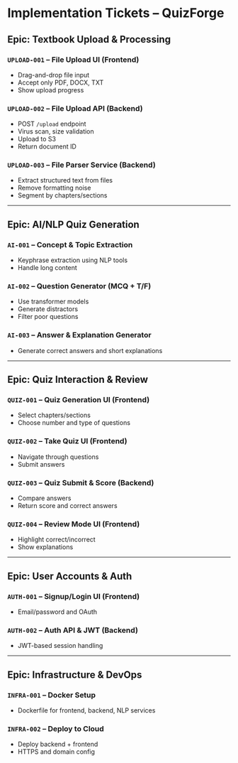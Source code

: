 # Implementation Tickets – QuizForge

## Epic: Textbook Upload & Processing

### `UPLOAD-001` – File Upload UI (Frontend)
- Drag-and-drop file input
- Accept only PDF, DOCX, TXT
- Show upload progress

### `UPLOAD-002` – File Upload API (Backend)
- POST `/upload` endpoint
- Virus scan, size validation
- Upload to S3
- Return document ID

### `UPLOAD-003` – File Parser Service (Backend)
- Extract structured text from files
- Remove formatting noise
- Segment by chapters/sections

---

## Epic: AI/NLP Quiz Generation

### `AI-001` – Concept & Topic Extraction
- Keyphrase extraction using NLP tools
- Handle long content

### `AI-002` – Question Generator (MCQ + T/F)
- Use transformer models
- Generate distractors
- Filter poor questions

### `AI-003` – Answer & Explanation Generator
- Generate correct answers and short explanations

---

## Epic: Quiz Interaction & Review

### `QUIZ-001` – Quiz Generation UI (Frontend)
- Select chapters/sections
- Choose number and type of questions

### `QUIZ-002` – Take Quiz UI (Frontend)
- Navigate through questions
- Submit answers

### `QUIZ-003` – Quiz Submit & Score (Backend)
- Compare answers
- Return score and correct answers

### `QUIZ-004` – Review Mode UI (Frontend)
- Highlight correct/incorrect
- Show explanations

---

## Epic: User Accounts & Auth

### `AUTH-001` – Signup/Login UI (Frontend)
- Email/password and OAuth

### `AUTH-002` – Auth API & JWT (Backend)
- JWT-based session handling

---

## Epic: Infrastructure & DevOps

### `INFRA-001` – Docker Setup
- Dockerfile for frontend, backend, NLP services

### `INFRA-002` – Deploy to Cloud
- Deploy backend + frontend
- HTTPS and domain config
